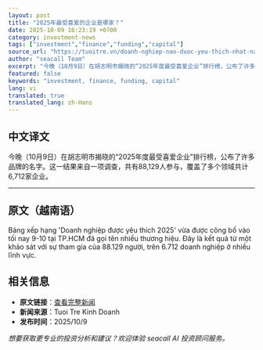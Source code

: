 ```yaml
---
layout: post
title: "2025年最受喜爱的企业是哪家？"
date: 2025-10-09 16:23:19 +0700
category: investment-news
tags: ["investment","finance","funding","capital"]
source_url: "https://tuoitre.vn/doanh-nghiep-nao-duoc-yeu-thich-nhat-nam-2025-20251009183019098.htm"
author: "seacall Team"
excerpt: "今晚（10月9日）在胡志明市揭晓的“2025年度最受喜爱企业”排行榜，公布了许多品牌的名字。这一结果来自一项调查，共有88,129人参与，覆盖了多个领域共计6,712家企业。..."
featured: false
keywords: "investment, finance, funding, capital"
lang: vi
translated: true
translated_lang: zh-Hans
---
```


## 中文译文

今晚（10月9日）在胡志明市揭晓的“2025年度最受喜爱企业”排行榜，公布了许多品牌的名字。这一结果来自一项调查，共有88,129人参与，覆盖了多个领域共计6,712家企业。

---

## 原文（越南语）

Bảng xếp hạng 'Doanh nghiệp được yêu thích 2025' vừa được công bố vào tối nay 9-10 tại TP.HCM đã gọi tên nhiều thương hiệu. Đây là kết quả từ một khảo sát với sự tham gia của 88.129 người, trên 6.712 doanh nghiệp ở nhiều lĩnh vực.

## 相关信息

- **原文链接**：[查看完整新闻](https://tuoitre.vn/doanh-nghiep-nao-duoc-yeu-thich-nhat-nam-2025-20251009183019098.htm)
- **新闻来源**：Tuoi Tre Kinh Doanh
- **发布时间**：2025/10/9

*想要获取更专业的投资分析和建议？欢迎体验 seacall AI 投资顾问服务。*